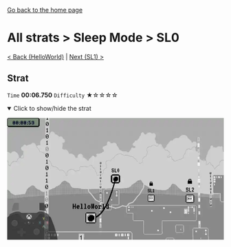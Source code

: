 [Go back to the home page](https://github.com/Doublevil/scbspeedrun)

# All strats > Sleep Mode > SL0

[< Back (HelloWorld)](https://github.com/Doublevil/scbspeedrun/blob/main/levels/all_lvl/sl/HelloWorld.md) | [Next (SL1) >](https://github.com/Doublevil/scbspeedrun/blob/main/levels/all_lvl/sl/SL1.md)

## Strat

`Time` **00:06.750** `Difficulty` ★☆☆☆☆
<details open>
  <summary>Click to show/hide the strat</summary>

  [![Strat animation](https://github.com/Doublevil/scbspeedrun/blob/main/media/levels/sl/SL0_Strat.webp)](https://github.com/Doublevil/scbspeedrun/blob/main/media/levels/sl/SL0_Strat.mp4?raw=true)
</details>

